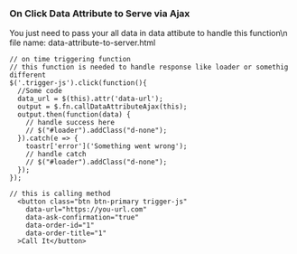 ### On Click Data Attribute to Serve via Ajax
You just need to pass your all data in data attibute to handle this function\n
file name: data-attribute-to-server.html

```
// on time triggering function
// this function is needed to handle response like loader or somethig different
$('.trigger-js').click(function(){
  //Some code
  data_url = $(this).attr('data-url');
  output = $.fn.callDataAttributeAjax(this);
  output.then(function(data) {
    // handle success here
    // $("#loader").addClass("d-none");
  }).catch(e => {
    toastr['error']('Something went wrong');
    // handle catch
    // $("#loader").addClass("d-none");
  });
});
```

```
// this is calling method
  <button class="btn btn-primary trigger-js"
    data-url="https://you-url.com"
    data-ask-confirmation="true"
    data-order-id="1"
    data-order-title="1"
  >Call It</button>  
```

